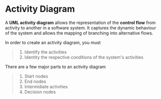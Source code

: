 # Activity Diagram

A **UML activity diagram** allows the representation of the **control flow** from activity to another in a software system. It captures the dynamic behaviour of the system and allows the mapping of branching into alternative flows.


In order to create an activity diagram, you must
>1. Identify the activities
>2. Identity the respective conditions of the system's activities


There are a few major parts to an activity diagram
>1. Start nodes 
>2. End nodes
>3. Intermidiate activities
>4. Decision nodes